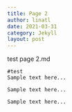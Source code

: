 ```yaml
---
title: Page 2
author: linatl
date: 2021-03-31
category: Jekyll
layout: post
---
```


test page 2.md


```
#test
Sample text here...
```



```
Sample text here...
```



```
Sample text here...
```
